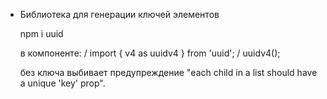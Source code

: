 - Библиотека для генерации ключей элементов

  npm i uuid

  в компоненте: /
  import { v4 as uuidv4 } from 'uuid'; /
  uuidv4();

  без ключа выбивает предупреждение "each child in a list should have a unique 'key' prop".
